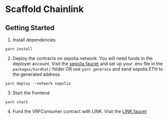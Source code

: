 # Scaffold Chainlink

## Getting Started

1. Install dependencies

```
yarn install
```

2. Deploy the contracts on sepolia network. You will need funds in the deployer account. Visit the [sepolia faucet](https://sepoliafaucet.com/) and set up your .env file in the `packages/hardhat/` folder OR use `yarn generate` and send sepolia ETH to the generated address.

```
yarn deploy --network sepolia
```

3. Start the frontend

```
yarn start
```

4. Fund the VRFConsumer contract with LINK. Visit the [LINK faucet](https://faucets.chain.link/)
